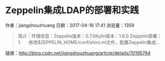 # Zeppelin集成LDAP的部署和实践
作者：jiangshouzhuang
日期：2017-04-16 17:41
浏览量：1359
> 简介：环境信息：Zeppelin版本：0.7.0Kylin版本：1.6.0 Zeppelin部署：1.      修改$ZEPPELIN_HOME/conf/shiro.ini文件，配置Zeppelin集成...

 链接：http://blog.csdn.net/jiangshouzhuang/article/details/70195764
